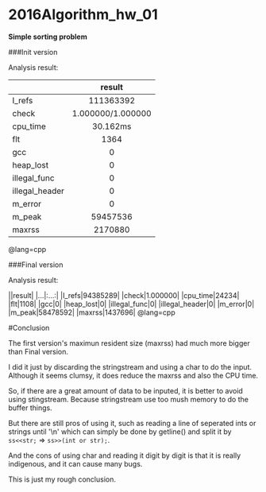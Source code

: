 # 2016Algorithm_hw_01
**Simple sorting problem**

###Init version

Analysis result:

||result|
|------| :--------: |
|I_refs|111363392|
|check |1.000000/1.000000|
|cpu_time|30.162ms|
|flt|1364|
|gcc|0|
|heap_lost|0|
|illegal_func|0|
|illegal_header|0|
|m_error|0|
|m_peak|59457536|
|maxrss|2170880|
@lang=cpp

###Final version

Analysis result:

||result|
|...|:...:|
|I_refs|94385289|
|check|1.000000|
|cpu_time|24234|
|flt|1108|
|gcc|0|
|heap_lost|0|
|illegal_func|0|
|illegal_header|0|
|m_error|0|
|m_peak|58478592|
|maxrss|1437696|
@lang=cpp

#Conclusion

The first version's maximun resident size (maxrss) had much more bigger than Final version.

I did it just by discarding the stringstream and using a char to do the input.  Although it seems clumsy, it does reduce the maxrss and also the CPU time.

So, if there are a great amount of data to be inputed, it is better to avoid using stingstream.   Because stringstream use too mush memory to do the buffer things.

But there are still pros of using it, such as reading a line of seperated ints or strings until '\n' which can simply be done by getline() and split it by `ss<<str;` => `ss>>(int or str);`.

And the cons of using char and reading it digit by digit is that it is really indigenous, and it can cause many bugs.

This is just my rough conclusion.

